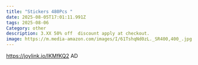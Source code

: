 ```yaml
---
title: "Stickers 480Pcs "
date: 2025-08-05T17:01:11.991Z
tags: 2025-08-06
Category: other
description: 3.XX 50% off  discount apply at checkout.
image: https://m.media-amazon.com/images/I/61TshqNd0zL._SR400,400_.jpg
---
```

https://joylink.io/IKMfKQ2    AD